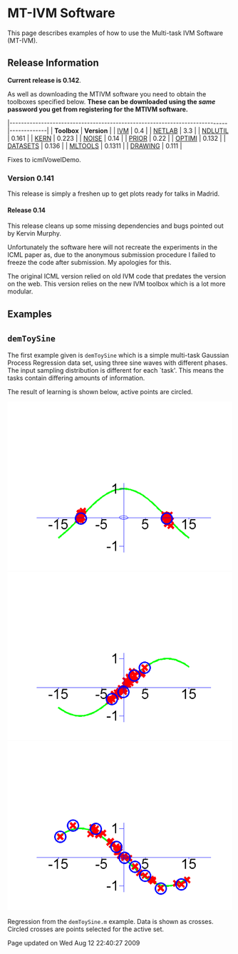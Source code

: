 
MT-IVM Software
===============

This page describes examples of how to use the Multi-task IVM Software (MT-IVM).

Release Information
-------------------

**Current release is 0.142**.

As well as downloading the MTIVM software you need to obtain the toolboxes specified below. **These can be downloaded using the *same* password you get from registering for the MTIVM software.**

|----------------------------------------------------------------------------|-------------|
| **Toolbox**                                                                | **Version** |
| [IVM](http://inverseprobability.com/ivm/downloadFiles/vrs0p4)             | 0.4         |
| [NETLAB](http://inverseprobability.com/netlab/downloadFiles/vrs3p3)       | 3.3         |
| [NDLUTIL](http://inverseprobability.com/ndlutil/downloadFiles/vrs0p161)   | 0.161       |
| [KERN](http://inverseprobability.com/kern/downloadFiles/vrs0p223)         | 0.223       |
| [NOISE](http://inverseprobability.com/noise/downloadFiles/vrs0p14)        | 0.14        |
| [PRIOR](http://inverseprobability.com/prior/downloadFiles/vrs0p22)        | 0.22        |
| [OPTIMI](http://inverseprobability.com/optimi/downloadFiles/vrs0p132)     | 0.132       |
| [DATASETS](http://inverseprobability.com/datasets/downloadFiles/vrs0p136) | 0.136       |
| [MLTOOLS](http://inverseprobability.com/mltools/downloadFiles/vrs0p1311)  | 0.1311      |
| [DRAWING](http://inverseprobability.com/drawing/downloadFiles/vrs0p111)   | 0.111       |

Fixes to icmlVowelDemo.

### Version 0.141

This release is simply a freshen up to get plots ready for talks in Madrid.

#### Release 0.14

This release cleans up some missing dependencies and bugs pointed out by Kervin Murphy.

Unfortunately the software here will not recreate the experiments in the ICML paper as, due to the anonymous submission procedure I failed to freeze the code after submission. My apologies for this.

The original ICML version relied on old IVM code that predates the version on the web. This version relies on the new IVM toolbox which is a lot more modular.

Examples
--------

`demToySine`
------------

The first example given is `demToySine` which is a simple multi-task Gaussian Process Regression data set, using three sine waves with different phases. The input sampling distribution is different for each \`task'. This means the tasks contain differing amounts of information.

The result of learning is shown below, active points are circled.

![](demSine1.png)![](demSine2.png)![](demSine3.png)

Regression from the `demToySine.m` example. Data is shown as crosses. Circled crosses are points selected for the active set.

Page updated on Wed Aug 12 22:40:27 2009
